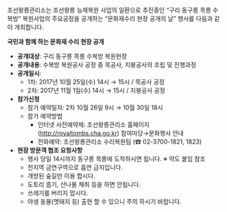 조선왕릉관리소는 조선왕릉 능제복원 사업의 일환으로 추진중인 “구리 동구릉 목릉 수복방” 복원사업의 주요공정을 공개하는 “문화재수리 현장 공개의 날” 행사를 다음과 같이 개최합니다.

**국민과 함께 하는 문화재 수리 현장 공개**

- **공개대상**: 구리 동구릉 목릉 수복방 복원현장
- **공개내용**: 수복방 복원공사 공정 중 목공사, 지붕공사의 조립 및 진행과정
- **공개일시**:
  - 1차: 2017년 10월 25일(수) 14시 → 15시 / 목공사 공정
  - 2차: 2017년 11월 1일(수) 14시 → 15시 / 지붕공사 공정
- **참가신청**
  - 참가 예약일자: 2차 10월 26일 9시 → 10월 30일 18시
  - 참가 예약방법
    - 인터넷 사전예약제: 조선왕릉관리소 홈페이지(http://royaltombs.cha.go.kr) 참여마당→문화행사 안내
    - 전화예약: 조선왕릉관리소 수리복원팀 (☎ 02-3700-1821, 1823)
- **현장 방문객 협조 요청사항**
  - 행사 당일 14시까지 동구릉 목릉에 도착하시면 됩니다. ※ 약도 붙임 참조
  - 전지역 금연구역으로 흡연 금지입니다.
  - 개방된 숲길만 이용 합시다.
  - 도토리 줍기, 산나물 채취 등을 하면 안됩니다.
  - 쓰레기를 버리지 맙시다.
  - 야생 동물(멧돼지 등) 출현 할 수 있으니 주의 하시기 바랍니다.